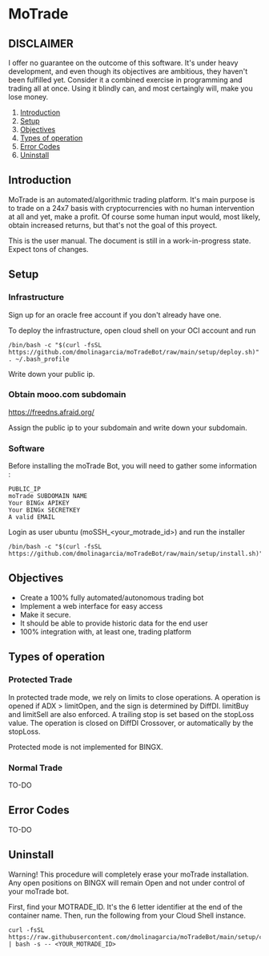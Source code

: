 # MoTrade

## DISCLAIMER
I offer no guarantee on the outcome of this software. It's under heavy development, and even though its objectives are ambitious, they haven't been fulfilled yet. Consider it a combined exercise in programming and trading all at once. Using it blindly can, and most certaingly will, make you lose money.

1. [Introduction](#introduction)
2. [Setup](#setup)
3. [Objectives](#objectives)
4. [Types of operation](#operation)
5. [Error Codes](#errorcodes)
6. [Uninstall](#uninstall)

<a name="introduction"></a>

## Introduction
MoTrade is an automated/algorithmic trading platform. It's main purpose is to trade on a 24x7 basis with cryptocurrencies with no human intervention at all and yet, make a profit. Of course some human input would, most likely, obtain increased returns, but that's not the goal of this proyect.

This is the user manual. The document is still in a work-in-progress state. Expect tons of changes.

<a name="setup"></a>

## Setup
### Infrastructure

Sign up for an oracle free account if you don't already have one.

To deploy the infrastructure, open cloud shell on your OCI account and run

    /bin/bash -c "$(curl -fsSL https://github.com/dmolinagarcia/moTradeBot/raw/main/setup/deploy.sh)"
    . ~/.bash_profile

Write down your public ip.    

### Obtain mooo.com subdomain
https://freedns.afraid.org/

Assign the public ip to your subdomain and write down your subdomain.
    
### Software    
Before installing the moTrade Bot, you will need to gather some information :

    PUBLIC_IP
    moTrade SUBDOMAIN NAME
    Your BINGx APIKEY
    Your BINGx SECRETKEY
    A valid EMAIL

Login as user ubuntu (moSSH_<your_motrade_id>) and run the installer

    /bin/bash -c "$(curl -fsSL https://github.com/dmolinagarcia/moTradeBot/raw/main/setup/install.sh)"


<a name="objectives"></a>

## Objectives

- Create a 100% fully automated/autonomous trading bot
- Implement a web interface for easy access
- Make it secure.
- It should be able to provide historic data for the end user
- 100% integration with, at least one, trading platform

<a name="operation"></a>

## Types of operation

### Protected Trade

In protected trade mode, we rely on limits to close operations. A operation is opened if ADX > limitOpen, and the sign is determined by DiffDI. limitBuy and limitSell are also enforced. A trailing stop is set based on the stopLoss value. The operation is closed on DiffDI Crossover, or automatically by the stopLoss.

Protected mode is not implemented for BINGX. 

### Normal Trade
TO-DO

<a name="errorcodes"></a>

## Error Codes
TO-DO


<a name="uninstall"></a>

## Uninstall

Warning! This procedure will completely erase your moTrade installation. Any open positions on BINGX will remain Open and not under control of your moTrade bot.

First, find your MOTRADE_ID. It's the 6 letter identifier at the end of the container name. Then, run the following from your Cloud Shell instance.

    curl -fsSL https://raw.githubusercontent.com/dmolinagarcia/moTradeBot/main/setup/cleanup.sh | bash -s -- <YOUR_MOTRADE_ID>


    

